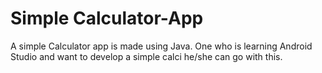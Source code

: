 # Simple Calculator-App

A simple Calculator app is made using Java. One who is learning Android Studio and want to develop a simple calci he/she can go with this.
